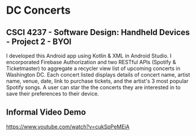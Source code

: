 # DC Concerts
## CSCI 4237 - Software Design: Handheld Devices - Project 2 - BYOI
I developed this Android app using Kotlin & XML in Android Studio.  I encorporated Firebase Authorization and two RESTful APIs (Spotify & Ticketmaster) to aggregate a recycler view list of upcoming concerts in Washington DC.  Each concert listed displays details of concert name, artist name, venue, date, link to purchase tickets, and the artist's 3 most popular Spotify songs.  A user can star the the concerts they are interested in to save their preferences to their device.

## Informal Video Demo
https://www.youtube.com/watch?v=cukSpPeMEiA
